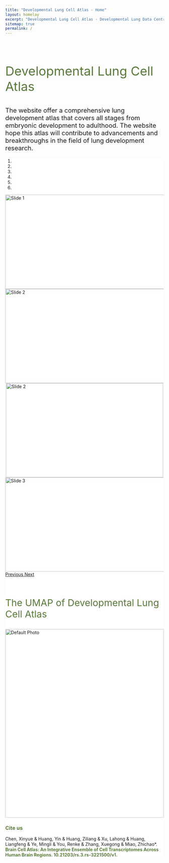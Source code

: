 ```yaml
---
title: "Developmental Lung Cell Atlas - Home"
layout: homelay
excerpt: "Developmental Lung Cell Atlas - Developmental Lung Data Centre: Facilitating Developmental Lung Research With Big Data"
sitemap: true
permalink: /
---
```

<!-- <div class="container"> -->
<br>
<br>
<p class="text-center" style="color:#587B39; font-size:40px;">Developmental Lung Cell Atlas</p>
<p class="text-center" style="font-size:20px;">The website offer a comprehensive lung development atlas that covers all stages from embryonic development to adulthood. The website hope this atlas will contribute to advancements and breakthroughs in the field of lung development research.</p>
<div class="wrapper box_style">
<div class="well" style="border: 0px solid #C9C9C9; background-color: #fff;">
<section class="sectiontitle"> 
<div>
<div markdown="0" id="carousel" class="carousel slide" data-ride="carousel" data-interval="4000" data-pause="hover" >
    <!-- Menu -->
<ol class="carousel-indicators">
<li data-target="#carousel" data-slide-to="0" class="active"></li>
<li data-target="#carousel" data-slide-to="1"></li>
<li data-target="#carousel" data-slide-to="2"></li>
<li data-target="#carousel" data-slide-to="3"></li>
<li data-target="#carousel" data-slide-to="4"></li>
<li data-target="#carousel" data-slide-to="5"></li>        
</ol>

<div class="carousel-inner" markdown="0">
<div class="item active">
<img src="{{ site.url }}{{ site.baseurl }}/images/homePage/home_figure1.svg" alt="Slide 1" style=" width:1150px; height:300px;object-fit: cover;border-radius:0%;display: block; margin: 0 auto;"/>
</div>
<div class="item ">
<img src="{{ site.url }}{{ site.baseurl }}/images/homePage/home_figure2.png" alt="Slide 2" style=" width:1150px; height:300px;object-fit: cover;border-radius:0%;display: block; margin: 0 auto;"/>
</div>
 <div class="item">
<img src="{{ site.url }}{{ site.baseurl }}/images/homePage/home_figure3.png" alt="Slide 2" style=" width:500px;  height:300px;object-fit: cover;border-radius:0%;display: block; margin: 0 auto;"/>
</div>
<div class="item">
<img src="{{ site.url }}{{ site.baseurl }}/images/homePage/home_figure31.png" alt="Slide 3" style="width:580px; height:300px;object-fit: cover;border-radius:0%;display: block; margin: 0 auto;"/>
</div>
<!--<div class="item">
<img src="{{ site.url }}{{ site.baseurl }}/images/homePage/home_figure1.svg" alt="Slide 4" style=" width:1000px; object-fit: cover;border-radius:0%;display: block; margin: 0 auto;"/>
</div>
<div class="item">
<img src="{{ site.url }}{{ site.baseurl }}/images/homePage/home_figure1.svg" alt="Slide 4" style=" width:1000px; object-fit: cover;border-radius:0%;display: block; margin: 0 auto;"/>
</div>  -->
</div>
<a class="left carousel-control" href="#carousel" role="button" data-slide="prev">
<span class="glyphicon glyphicon-chevron-left" aria-hidden="true"></span>
<span class="sr-only">Previous</span>
</a>
<a class="right carousel-control" href="#carousel" role="button" data-slide="next">
<span class="glyphicon glyphicon-chevron-right" aria-hidden="true"></span>
<span class="sr-only">Next</span>
</a>
</div>
<br>
</div>
<!-- style -->
<style>
.wrapper.box_style.line {
border-width: 0;
}
</style>



<br/>
<p class="text-center" style="color:#587B39; font-size:30px;">The UMAP of Developmental Lung Cell Atlas</p>
<div class="container">
<div class="row" >
<div class="image-container">
<img id="photo" src="{{ site.url }}{{ site.baseurl }}/images/homePage/home_umap.png" alt="Default Photo" style="height: 600px; width=600px">
</div>
</div>
</div>

<!-- <h3>Cite us </h3>
<p>Chen, Xinyue & Huang, Yin & Huang, Ziliang & Xu, Lahong & Huang, Liangfeng & Ye, Mingli & You, Renke & Zhang, Xuegong & Miao, Zhichao*. (2023). Brain Cell Atlas: An Integrative Ensemble of Cell Transcriptomes Across Human Brain Regions. 10.21203/rs.3.rs-3221500/v1.</p>
<br/> -->

<h3 style="color:#587B39">Cite us </h3>
<div class="left-aligned" style="width: 100%;">
Chen, Xinyue & Huang, Yin & Huang, Ziliang & Xu, Lahong & Huang, Liangfeng & Ye, Mingli & You, Renke & Zhang, Xuegong & Miao, Zhichao*. <br>
<strong style="color:#587B39;font-weight: bold">Brain Cell Atlas: An Integrative Ensemble of Cell Transcriptomes Across Human Brain Regions. 10.21203/rs.3.rs-3221500/v1.</strong><br>
<!-- <a> Unpublished</a> -->
</div>

<script>
  document.addEventListener('DOMContentLoaded', function() {
    var adultButton = document.querySelector('.col-lg-4:nth-child(1) .card-clickable');
    adultButton.click();
  });
  function showImage0(photoName) {
    var photoElement = document.getElementById('photo');
    photoElement.src = photoName;
    photoElement.alt = photoName;
  }
</script>

<style>
  .image-container {
    max-width: 100%;
    max-height: 100%;
    background-color: none;
    justify-content: center;
    align-items: center;
    box-shadow: none;
  }
  
  .image-container img {
    width: 100%;
    height: 100%;
    object-fit: contain;
  }
</style>
<style>
    .photo-card {
/*         width: 350px;
        height: 350px; */
        border: 10px solid #ccc; 
        overflow: hidden;
        border-radius: 50%;
        position: relative;
        background-size: cover;
 /*        display: flex;  
        justify-content: right; /* 水平居中对齐 */
        /* align-items: right;  */
    }
    .photo-card:hover img {
        transform: scale(1.1);
    }
    .photo-card img {
        display: block;
        width: 100%;
        height: 100%;
        object-fit: cover;
        transition: transform 0.3s;
    }
    .photo-card.clicked {
        border-color: #587B39;
    }
</style>
<script>
  var clickedCard = null;

  function handleClick(card) {
    if (clickedCard !== null) {
      clickedCard.classList.remove("clicked");
    }

    card.classList.add("clicked");
    clickedCard = card;
  }
</script>

<style>
    .custom-column {
        margin: 0 10px; /* 设置列之间的间距 */
        text-align: center
    }
</style>